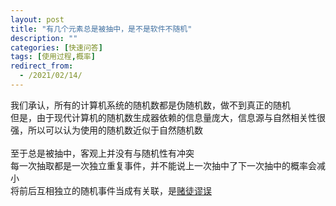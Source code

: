 ```yaml
---
layout: post
title: "有几个元素总是被抽中，是不是软件不随机"
description: ""
categories: [快速问答]
tags: [使用过程,概率] 
redirect_from:
  - /2021/02/14/
---
```


我们承认，所有的计算机系统的随机数都是伪随机数，做不到真正的随机<br/>
但是，由于现代计算机的随机数生成器依赖的信息量庞大，信息源与自然相关性很强，所以可以认为使用的随机数近似于自然随机数<br/>
<br/>
至于总是被抽中，客观上并没有与随机性有冲突<br/>
每一次抽取都是一次独立重复事件，并不能说上一次抽中了下一次抽中的概率会减小<br/>
将前后互相独立的随机事件当成有关联，是[赌徒谬误](https://baike.baidu.com/item/%E8%B5%8C%E5%BE%92%E8%B0%AC%E8%AF%AF/4118872)<br/>
